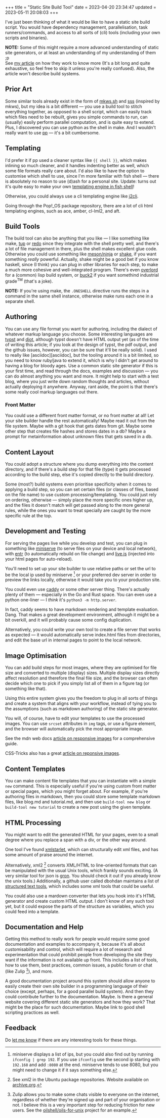 +++
title = "Static Site Build Tool"
date = 2023-04-20 23:34:47
updated = 2023-05-11 20:08:03
+++

I've just been thinking of what it would be like
to have a static site build script.
You would have
dependency management,
parallelisation,
task runners/commands,
and access to all sorts of (cli) tools
(including your own scripts and binaries).

**NOTE:** Some of this might require
a more advanced understanding of static site generators,
or at least an understanding of my understanding of them ;p \
See [my article](@/how-ssgs-work.md) on how they work to know more
(It's a bit long and quite exhaustive,
so feel free to skip it unless you're really confused).
Also, the article won't describe build systems.

## Prior Art

Some similar tools already exist
in the form of [mkws.sh][mkws]
and [sss][sss] (inspired by mkws), 
but my idea is a bit different —
you use a build tool to stitch everything together,
as opposed to a shell script,
which can easily track which files need to be rebuilt,
gives you simple commands to run,
can (usually) easily perform parallel computation,
and is quite easy to extend.
Plus, I discovered you can use python as the shell in make.
And I wouldn't really want to use [pp][pp] —
it's a bit cumbersome.

## Templating

I'd prefer it if pp used a cleaner syntax like `{{ shell }}`,
which makes inlining so much cleaner,
and it handles indenting better as well,
which some file formats really care about.
I'd also like to have the option to customise which shell to use,
since I'm more familiar with fish shell —
there is absolutely no reason to use (d)ash for a personal site.
Update: turns out it's quite easy to make your own
[templating engine in fish shell](@/shell-templating.md)!

Otherwise, you could always use
a cli templating engine like [j2cli][jinja-cli].

Going through the Pop!_OS package repository,
there are a lot of cli html templating engines,
such as ace, amber, cl-lml2, and aft.


## Build Tools

The build tool can also be anything that you like —
I like something like make, [tup][tup] or [redo][redo]
since they integrate with the shell pretty well,
and there's a lot of file management in there,
plus the shell makes excellent glue code.
Otherwise you could use something like
[meson/ninja][meson] or [shake][shake],
if you want something _really_ powerful.
Actually, shake might be a good bet if you know haskell,
since (I think) you can plug in other libraries for each step,
to make a much more cohesive and well-integrated program.
There's even [overlord][overlord] for a (common) lisp build system,
or [buck2][buck2] if you want somethind industrial grade<sup>TM</sup>
(that's a joke).

**NOTE:** If you're using make,
the `.ONESHELL` directive runs the steps in a command
in the same shell instance,
otherwise make runs each one in a separate shell.

## Authoring

You can use any file format you want for authoring,
including the dialect of whatever markup language you choose.
Some interesting languages are [typst][typst] and [djot][djot],
although typst doesn't have HTML output yet
(as of the time of writing this article;
if you look at the design of typst, the pdf output,
and the github issues, however,
you can be sure that it'll be really solid).
I used to really like [asciidoc][asciidoc],
but the tooling around it is a bit limited,
so you need to know ruby/java to extend it,
which is why I didn't get around to having a blog for bloody ages.
Use a common static site generator if this is your first time,
and read through the docs, examples and discussion —
you can do almost anything you want and more.
It might help to start with a test blog,
where you just write down random thoughts and articles,
without actually deploying it anywhere.
Anyway, rant aside, the point is that
there's some really cool markup languages out there.

### Front Matter

You could use a different front matter format,
or no front matter at all!
Let your site builder handle the rest automatically!
Maybe read it out from the file system.
Maybe with a git hook that gets dates from git.
Maybe some other step that creates file hashes
and stores dates in a db?
Maybe a prompt for metainformation about unknown files
that gets saved in a db.

## Content Layout

You could adopt a structure where
you dump everything into the content directory,
and if there's a build step for that file (type)
it gets processed according to the build step,
else it's copied directly to the build directory.

Some (most?) build systems even prioritise specificity
when it comes to applying a build step,
so you can set certain files
(or classes of files, based on the file name)
to use custom processing/templating.
You could just rely on ordering, otherwise —
simply place the more specific ones higher up,
and the files it doesn't match will get passed along
to the more general rules,
while the ones you want to treat specially
are caught by the more specific rule at the top.

## Development and Testing

For serving the pages live while you develop and test,
you can plug in something like [miniserve][miniserve]
(to serve files on your device and local network),
with [entr][entr] (to automatically rebuild on file change)
and [live.js](https://livejs.com)
(injected into your html pages for auto-reload).

You'll need to set up your site builder
to use relative paths
or set the url to be the local ip
used by miniserve [^mini-ip] or your preferred dev server
in order to preview the links locally,
otherwise it would take you to your production site.

[^mini-ip]: miniserve displays a list of ips,
but you could also find out by running
`ifconfig | grep 192`.
If you use `ifconfig` use the second ip
starting with `192.168` and add `:8080` at the end.
miniserve tends to use 8080,
but you might need to change it if it says something else.

You could even use [caddy][caddy]
or some other server thing.
There's actually plenty of them —
especially in the Go and Rust space.
You can even use a python one-liner —
I _think_ it's `python3 -m http.server`.

In fact, caddy seems to have markdown rendering
and template evaluation.
Dang.
That makes a great development environment,
although it might be a bit overkill,
and it will probably cause some config duplication.

Alternatively, you could write your own tool to
create a file server that works as expected —
it would automatically serve index.html files from directories,
and edit the base url in internal pages
to point to the local network.

## Image Optimisation

You can add build steps for most images,
where they are optimised for file size
and converted to multiple (display) sizes.
Multiple display sizes directly affect resolution
and therefore the final file size,
and the browser can often decide which one to pick
if you simply list all of them in a figure tag
(or something like that).

Using this entire system gives you the freedom
to plug in all sorts of things
and create a system that aligns with your workflow,
instead of tying you to the assumptions
(such as markdown authoring)
of the static site generator.

You will, of course, have to edit your templates
to use the processed images.
You can use `srcset` attributes in `img` tags,
or use a figure element,
and the browser will automatically pick
the most appropriate image.

See the mdn web docs
[article on responsive images](https://developer.mozilla.org/en-US/docs/Learn/HTML/Multimedia_and_embedding/Responsive_images)
for a comprehensive guide.

CSS-Tricks also has a great
[article on reponsive images](https://css-tricks.com/a-guide-to-the-responsive-images-syntax-in-html/#using-srcset).

## Content Templates

You can make content file templates
that you can instantiate with a simple `new` command.
This is especially useful
if you're using custom front matter or special pages,
which you might forget about.
For example, if you're authoring files in markdown,
then you could store some template markdown files,
like blog.md and tutorial.md,
and then use `build-tool new blog`
or `build-tool new tutorial`
to create a new post using the given template.

## HTML Processing

You might want to edit the generated HTML for your pages,
even to a small degree where you replace a span with a div,
or the other way around.

One tool I've found [xmlstarlet][xmlstar],
which can structurally edit xml files,
and has some amount of praise around the internet.

Alternatively, xml2 [^xml2] converts XML/HTML to line-oriented formats
that can be manipulated with the usual Unix tools,
which frankly sounds exciting.
(A very similar tool for json is [gron](https://github.com/tomnomnom/gron).
You should check it out if you already know the unix tools.)
Additionally, a github user called dbohdan maintains a list of
[structured text tools](https://github.com/dbohdan/structured-text-tools#xml-html),
which includes some xml tools that could be useful.

[^xml2]: See xml2 in the Ubuntu package repositories.
Website available on [archive.org](web.archive.org/web/20160719191401/http://ofb.net/~egnor/xml2).

You could also use a mardown converter
that lets you hook into it's HTML generator
and create custom HTML output.
I don't know of any such tool yet,
but it could expose the parts of the structure as variables,
which you could feed into a template.

## Documentation and Help

Getting this method to really work for people
would require some good documentation and examples to accompany it,
because it's all about customisability and control,
which will require a lot of research and experimentation
that could prohibit people from developing the site they want
if the information is not available up front.
This includes
a list of tools,
how to use them,
best practices,
common issues,
a public forum or chat (like Zulip [^zulip]),
and more.

[^zulip]: Zulip allows you to make some chats
visible to everyone on the internet,
regardless of whether they're signed up
and part of your organisation or not.
I believe this is a very important step for
reducing friction for new users.
See the [oilshell/oils-for-unix](https://oilshell.org) project
for an example.

A good documentation project around this system
should allow anyone to easily create their own site builder
in a programming language of their choice
(except, perhaps, for a good parallel build system).
And then they could contribute further to the documentation.
Maybe.
Is there a general website
covering different static site generators
and how they work?
That might be the place for such documentation.
Maybe link to good shell scripting practices as well.

## Feedback

Do [let me know](@/about.md#contact) if there are any
interesting tools for these things.

[mkws]: https://mkws.sh
[sss]: https://github.com/kmaasrud/sss
[pp]: https://adi.onl/pp.html
[tup]: https://gittup.org/tup/
[redo]: the-apenwarr-link
[meson]: https://mesonbuild.com
[shake]: https://shakebuild.com
[overlord]: https://github.com/ruricolist/overlord
[buck2]: https://buck2.build/
[jinja-cli]: https://github.com/kolypto/j2cli
[caddy]: https://caddyserver.com/
[miniserve]: https://github.com/svenstaro/miniserve
[entr]: https://eradman.com/entrproject
[typst]: https://typst.app
[djot]: https://github.com/jgm/djot
[xmlstar]: http://xmlstar.sourceforge.net
